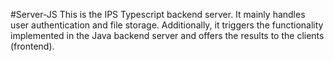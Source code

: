 #Server-JS
This is the IPS Typescript backend server.
It mainly handles user authentication and file storage.
Additionally, it triggers the functionality implemented in the Java backend server and offers the results to the clients (frontend).
